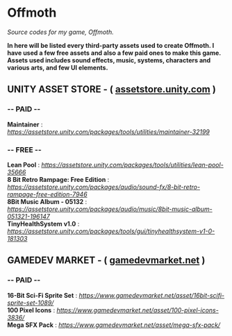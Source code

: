 # Offmoth
*Source codes for my game, Offmoth.*

**In here will be listed every third-party assets used to create Offmoth. I have used a few free assets and also a few paid ones to make this game. Assets used
includes sound effects, music, systems, characters and various arts, and few UI elements.**

## UNITY ASSET STORE - ( [assetstore.unity.com](assetstore.unity.com) ) ##

### -- PAID --
**Maintainer** : *https://assetstore.unity.com/packages/tools/utilities/maintainer-32199*

### -- FREE --

**Lean Pool** : *https://assetstore.unity.com/packages/tools/utilities/lean-pool-35666* <br/>
**8 Bit Retro Rampage: Free Edition** : *https://assetstore.unity.com/packages/audio/sound-fx/8-bit-retro-rampage-free-edition-7946* <br/>
**8Bit Music Album - 05132** : *https://assetstore.unity.com/packages/audio/music/8bit-music-album-051321-196147* <br/>
**TinyHealthSystem v1.0** : *https://assetstore.unity.com/packages/tools/gui/tinyhealthsystem-v1-0-181303* <br/>

## GAMEDEV MARKET - ( [gamedevmarket.net](gamedevmarket.net) ) ##

### -- PAID --
**16-Bit Sci-Fi Sprite Set** : *https://www.gamedevmarket.net/asset/16bit-scifi-sprite-set-1089/* <br/>
**100 Pixel Icons** : *https://www.gamedevmarket.net/asset/100-pixel-icons-3836/* <br/>
**Mega SFX Pack** : *https://www.gamedevmarket.net/asset/mega-sfx-pack/* <br/>
